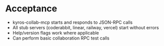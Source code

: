 # Acceptance
- kyros-collab-mcp starts and responds to JSON-RPC calls
- All stub servers (coderabbit, linear, railway, vercel) start without errors
- Help/version flags work where applicable
- Can perform basic collaboration RPC test calls
